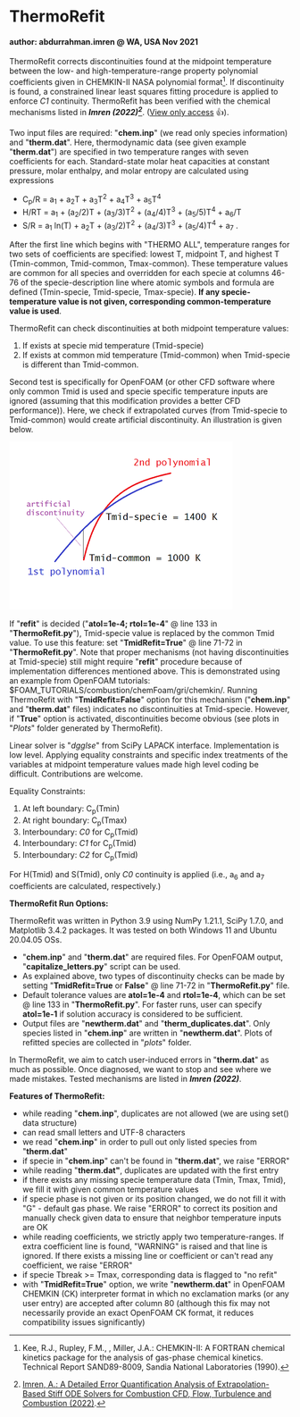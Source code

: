 # ThermoRefit
#### author: abdurrahman.imren @ WA, USA Nov 2021
ThermoRefit corrects discontinuities found at the midpoint temperature between the low- and high-temperature-range property polynomial coefficients given in CHEMKIN-II NASA polynomial format[^1]. If discontinuity is found, a constrained linear least squares fitting procedure is applied to enforce *C1* continuity. ThermoRefit has been verified with the chemical mechanisms listed in ***Imren (2022)[^2]***. ([View only access](https://rdcu.be/cVPxD) :+1:). 

Two input files are required: "**chem.inp**" (we read only species information) and "**therm.dat**".
Here, thermodynamic data (see given example "**therm.dat**") are specified in two temperature ranges with seven coefficients for each.
Standard-state molar heat capacities at constant pressure, molar enthalpy, and molar entropy
are calculated using expressions
- C<sub>p</sub>/R = a<sub>1</sub> + a<sub>2</sub>T + a<sub>3</sub>T<sup>2</sup> + a<sub>4</sub>T<sup>3</sup> + a<sub>5</sub>T<sup>4</sup>
- H/RT = a<sub>1</sub> + (a<sub>2</sub>/2)T + (a<sub>3</sub>/3)T<sup>2</sup> + (a<sub>4</sub>/4)T<sup>3</sup> + (a<sub>5</sub>/5)T<sup>4</sup> + a<sub>6</sub>/T 
- S/R = a<sub>1</sub> ln(T) + a<sub>2</sub>T + (a<sub>3</sub>/2)T<sup>2</sup> + (a<sub>4</sub>/3)T<sup>3</sup> + (a<sub>5</sub>/4)T<sup>4</sup> + a<sub>7</sub>  .

After the first line which begins with "THERMO ALL", temperature ranges for two sets of coefficients are specified:
lowest T, midpoint T, and highest T (Tmin-common, Tmid-common, Tmax-common). These temperature values are common for all
species and overridden for each specie at columns 46-76 of the specie-description line where atomic symbols and formula 
are defined (Tmin-specie, Tmid-specie, Tmax-specie). **If any specie-temperature value is not given,
corresponding common-temperature value is used**. 

ThermoRefit can check discontinuities at both midpoint temperature values:
1. If exists at specie mid temperature (Tmid-specie)
2. If exists at common mid temperature (Tmid-common)
when Tmid-specie is different than Tmid-common. 

Second test is specifically for OpenFOAM 
(or other CFD software where only common Tmid is used and specie specific temperature inputs are ignored (assuming that this modification provides a better CFD performance)). 
Here, we check if extrapolated curves (from Tmid-specie to Tmid-common) would create artificial discontinuity.
An illustration is given below.

![Illustration of artifical discontinuity](/artificial_disc.png)

If "**refit**" is decided ("**atol=1e-4; rtol=1e-4**" @ line 133 in "**ThermoRefit.py**"), Tmid-specie value is replaced by the common Tmid value. To use this feature: set "**TmidRefit=True**" @ line 71-72 in "**ThermoRefit.py**". Note that proper mechanisms (not having discontinuities at Tmid-specie) still might require "**refit**" procedure because of implementation differences mentioned above.
This is demonstrated using an example from OpenFOAM tutorials: $FOAM_TUTORIALS/combustion/chemFoam/gri/chemkin/.
Running ThermoRefit with "**TmidRefit=False**" option for this mechanism ("**chem.inp**" and "**therm.dat**" files) indicates no discontinuities at Tmid-specie.
However, if "**True**" option is activated, discontinuities become obvious (see plots in "*Plots*" folder generated by ThermoRefit).


Linear solver is "*dgglse*" from SciPy LAPACK interface. Implementation is low level. Applying equality constraints and specific index treatments of the variables at midpoint temperature values made high level coding be difficult.
Contributions are welcome.

Equality Constraints:
1. At left boundary: C<sub>p</sub>(Tmin) 
2. At right boundary: C<sub>p</sub>(Tmax)
3. Interboundary: *C0* for C<sub>p</sub>(Tmid)
4. Interboundary: *C1* for C<sub>p</sub>(Tmid)
5. Interboundary: *C2* for C<sub>p</sub>(Tmid)

For H(Tmid) and S(Tmid), only *C0* continuity is applied (i.e., a<sub>6</sub> and a<sub>7</sub> coefficients are calculated, respectively.)

**ThermoRefit Run Options:**

ThermoRefit was written in Python 3.9 using NumPy 1.21.1, SciPy 1.7.0, and Matplotlib 3.4.2 packages. It was tested on both Windows 11 and Ubuntu 20.04.05 OSs.
- "**chem.inp**" and "**therm.dat**" are required files. For OpenFOAM output, "**capitalize_letters.py**" script can be used.
- As explained above, two types of discontinuity checks can be made by setting "**TmidRefit=True** or **False**" @ line 71-72 in "**ThermoRefit.py**" file.
- Default tolerance values are **atol=1e-4** and **rtol=1e-4**, which can be set @ line 133 in "**ThermoRefit.py**". For faster runs, user can specify **atol=1e-1** if solution accuracy is considered to be sufficient.
- Output files are "**newtherm.dat**" and "**therm_duplicates.dat**". Only species listed in "**chem.inp**" are written in "**newtherm.dat**". Plots of refitted species are collected in "*plots*" folder.

In ThermoRefit, we aim to catch user-induced errors in "**therm.dat**" as much as possible. Once diagnosed, we want to stop and see where we made mistakes.
Tested mechanisms are listed in ***Imren (2022)***.
  
**Features of ThermoRefit:**
- while reading "**chem.inp**", duplicates are not allowed (we are using set() data structure)
- can read small letters and UTF-8 characters
- we read "**chem.inp**" in order to pull out only listed species from "**therm.dat**" 
- if specie in "**chem.inp**" can't be found in "**therm.dat**", we raise "ERROR" 
- while reading "**therm.dat"**, duplicates are updated with the first entry
- if there exists any missing specie temperature data (Tmin, Tmax, Tmid), we fill it with given common temperature values
- if specie phase is not given or its position changed, we do not fill it with "G" - default gas phase. We raise "ERROR" to correct its position and manually check given data to ensure that neighbor temperature inputs are OK
- while reading coefficients, we strictly apply two temperature-ranges. If extra coefficient line is found, "WARNING" is raised and that line is ignored. If there exists a missing line or coefficient or can't read any coefficient, we raise "ERROR"
- if specie Tbreak >= Tmax, corresponding data is flagged to "no refit"
- with "**TmidRefit=True**" option, we write "**newtherm.dat**" in OpenFOAM CHEMKIN (CK) interpreter format in which no exclamation marks (or any user entry) are accepted after column 80 (although this fix may not necessarily provide an exact OpenFOAM CK format, it reduces compatibility issues significantly)
[^1]: Kee, R.J., Rupley, F.M., , Miller, J.A.: CHEMKIN-II: A FORTRAN chemical kinetics package for the
analysis of gas-phase chemical kinetics. Technical Report SAND89-8009, Sandia National Laboratories
(1990).
[^2]: [Imren, A.: A Detailed Error Quantification Analysis of Extrapolation-Based Stiff ODE
Solvers for Combustion CFD, Flow, Turbulence and Combustion (2022)](https://doi.org/10.1007/s10494-022-00369-z).
